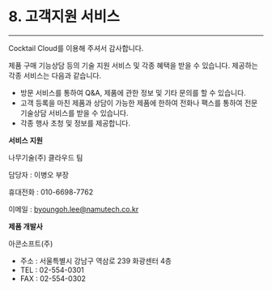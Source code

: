 # 8. 고객지원 서비스

---

Cocktail Cloud를 이용해 주셔서 감사합니다.

제품 구매  기능상담 등의 기술 지원 서비스 및 각종 혜택을 받을 수 있습니다.  제공하는 각종 서비스는 다음과 같습니다.

* 방문 서비스를 통하여 Q&A, 제품에 관한 정보 및 기타 문의를 할 수 있습니다.
* 고객 등록을 마친 제품과 상담이 가능한 제품에 한하여 전화나 팩스를 통하여 전문 기술상담 서비스를 받을 수 있습니다.
* 각종 행사 초청 및 정보를 제공합니다.

**서비스 지원**

나무기술\(주\) 클라우드 팀

담당자 : 이병오 부장

휴대전화 : 010-6698-7762

이메일 : byoungoh.lee@namutech.co.kr

**제품 개발사**

아콘소프트\(주\)

* 주소 : 서울특별시 강남구 역삼로 239 화광센터 4층
* TEL : 02-554-0301
* FAX : 02-554-0302



